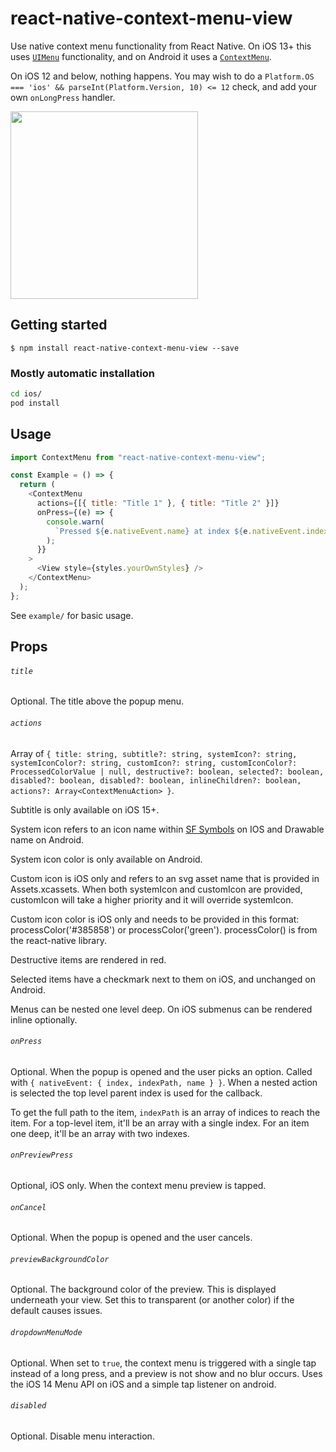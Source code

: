 # react-native-context-menu-view

Use native context menu functionality from React Native. On iOS 13+ this uses [`UIMenu`](https://developer.apple.com/documentation/uikit/uimenu) functionality, and on Android it uses a [`ContextMenu`](https://developer.android.com/reference/android/view/ContextMenu).

On iOS 12 and below, nothing happens. You may wish to do a `Platform.OS === 'ios' && parseInt(Platform.Version, 10) <= 12` check, and add your own `onLongPress` handler.

<img src="./assets/context-menu-ios.gif" width="300">

## Getting started

`$ npm install react-native-context-menu-view --save`

### Mostly automatic installation

```bash
cd ios/
pod install
```

## Usage

```javascript
import ContextMenu from "react-native-context-menu-view";

const Example = () => {
  return (
    <ContextMenu
      actions={[{ title: "Title 1" }, { title: "Title 2" }]}
      onPress={(e) => {
        console.warn(
          `Pressed ${e.nativeEvent.name} at index ${e.nativeEvent.index}`
        );
      }}
    >
      <View style={styles.yourOwnStyles} />
    </ContextMenu>
  );
};
```

See `example/` for basic usage.

## Props

###### `title`

Optional. The title above the popup menu.

###### `actions`

Array of `{ title: string, subtitle?: string, systemIcon?: string, systemIconColor?: string, customIcon?: string, customIconColor?: ProcessedColorValue | null, destructive?: boolean, selected?: boolean, disabled?: boolean, disabled?: boolean, inlineChildren?: boolean, actions?: Array<ContextMenuAction> }`.

Subtitle is only available on iOS 15+.

System icon refers to an icon name within [SF Symbols](https://developer.apple.com/design/human-interface-guidelines/sf-symbols/overview/) on IOS and Drawable name on Android.

System icon color is only available on Android.

Custom icon is iOS only and refers to an svg asset name that is provided in Assets.xcassets. When both systemIcon and customIcon are provided, customIcon will take a higher priority and it will override systemIcon.

Custom icon color is iOS only and needs to be provided in this format: processColor('#385858') or processColor('green'). processColor() is from the react-native library.

Destructive items are rendered in red.

Selected items have a checkmark next to them on iOS, and unchanged on Android.

Menus can be nested one level deep. On iOS submenus can be rendered inline optionally.

###### `onPress`

Optional. When the popup is opened and the user picks an option. Called with `{ nativeEvent: { index, indexPath, name } }`. When a nested action is selected the top level parent index is used for the callback.

To get the full path to the item, `indexPath` is an array of indices to reach the item. For a top-level item, it'll be an array with a single index. For an item one deep, it'll be an array with two indexes.

###### `onPreviewPress`

Optional, iOS only. When the context menu preview is tapped.

###### `onCancel`

Optional. When the popup is opened and the user cancels.

###### `previewBackgroundColor`

Optional. The background color of the preview. This is displayed underneath your view. Set this to transparent (or another color) if the default causes issues.

###### `dropdownMenuMode`

Optional. When set to `true`, the context menu is triggered with a single tap instead of a long press, and a preview is not show and no blur occurs. Uses the iOS 14 Menu API on iOS and a simple tap listener on android.

###### `disabled`

Optional. Disable menu interaction.

